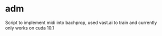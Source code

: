 # adm
Script to implement midi into bachprop,
used vast.ai to train and currently only works on cuda 10.1
